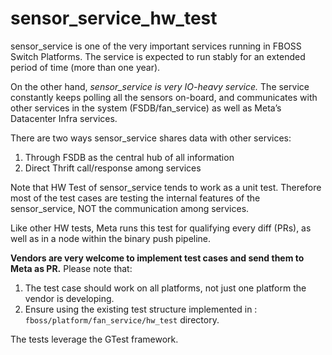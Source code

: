# sensor_service_hw_test


sensor_service is one of the very important services running in FBOSS Switch Platforms. The service is expected to run stably for an extended period of time (more than one year).

On the other hand, *sensor_service is very IO-heavy service.* The service constantly keeps polling all the sensors on-board, and communicates with other services in the system (FSDB/fan_service) as well as Meta’s Datacenter Infra services.

There are two ways sensor_service shares data with other services:

1. Through FSDB as the central hub of all information
2. Direct Thrift call/response among services

Note that HW Test of sensor_service tends to work as a unit test. Therefore most of the test cases are testing the internal features of the sensor_service, NOT the communication among services.

Like other HW tests, Meta runs this test for qualifying every diff (PRs), as well as in a node within the binary push pipeline.

**Vendors are very welcome to implement test cases and send them to Meta as PR.** Please note that:
1. The test case should work on all platforms, not just one platform the vendor is developing.
2. Ensure using the existing test structure implemented in : `fboss/platform/fan_service/hw_test` directory.

The tests leverage the GTest framework.

